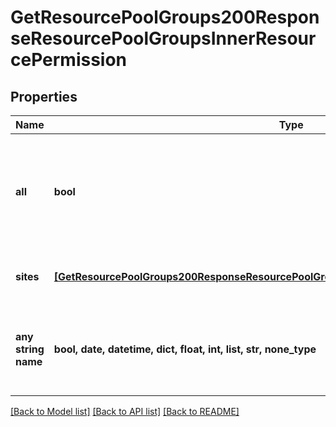 # GetResourcePoolGroups200ResponseResourcePoolGroupsInnerResourcePermission


## Properties
Name | Type | Description | Notes
------------ | ------------- | ------------- | -------------
**all** | **bool** | Pass &#x60;true&#x60; to allow access all groups | [optional]  if omitted the server will use the default value of True
**sites** | [**[GetResourcePoolGroups200ResponseResourcePoolGroupsInnerResourcePermissionSitesInner]**](GetResourcePoolGroups200ResponseResourcePoolGroupsInnerResourcePermissionSitesInner.md) | Array of groups that are allowed access | [optional] 
**any string name** | **bool, date, datetime, dict, float, int, list, str, none_type** | any string name can be used but the value must be the correct type | [optional]

[[Back to Model list]](../README.md#documentation-for-models) [[Back to API list]](../README.md#documentation-for-api-endpoints) [[Back to README]](../README.md)


